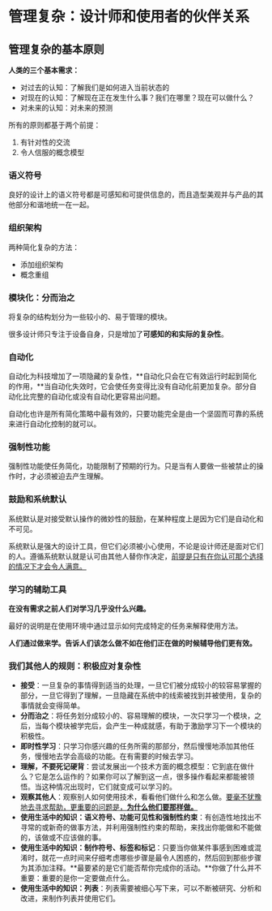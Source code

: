 # 管理复杂：设计师和使用者的伙伴关系

## 管理复杂的基本原则

**人类的三个基本需求：**

- 对过去的认知：了解我们是如何进入当前状态的
- 对现在的认知：了解现在正在发生什么事？我们在哪里？现在可以做什么？
- 对未来的认知：对未来的预测

所有的原则都基于两个前提：

1. 有针对性的交流
2. 令人信服的概念模型

### 语义符号

良好的设计上的语义符号都是可感知和可提供信息的，而且造型美观并与产品的其他部分和谐地统一在一起。

### 组织架构

两种简化复杂的方法：

- 添加组织架构
- 概念重组

### 模块化：分而治之

将复杂的结构划分为一些较小的、易于管理的模块。

很多设计师只专注于设备自身，只是增加了**可感知的和实际的复杂性**。

### 自动化

自动化为科技增加了一项隐藏的复杂性，**自动化只会在它有效运行时起到简化的作用，**当自动化失效时，它会使任务变得比没有自动化前更加复杂。部分自动化比完整的自动化或没有自动化更容易出问题。

自动化也许是所有简化策略中最有效的，只要功能完全是由一个坚固而可靠的系统来进行自动化控制的就可以。

### 强制性功能

强制性功能使任务简化，功能限制了预期的行为。只是当有人要做一些被禁止的操作时，才必须被迫去产生理解。

### 鼓励和系统默认

系统默认是对接受默认操作的微妙性的鼓励，在某种程度上是因为它们是自动化和不可见。

系统默认是强大的设计工具，但它们必须被小心使用，不论是设计师还是面对它们的人。遵循系统默认就是认可由其他人替你作决定，<u>前提是只有在你认可那个选择的情况下才会令人满意。</u>

### 学习的辅助工具

**在没有需求之前人们对学习几乎没什么兴趣。**

最好的说明是在使用环境中通过显示如何完成特定的任务来解释使用方法。

**人们通过做来学。告诉人们该怎么做不如在他们正在做的时候辅导他们更有效。**

### 我们其他人的规则：积极应对复杂性

- **接受**：一旦复杂的事情得到适当的处理，一旦它们被分成较小的较容易掌握的部分，一旦它得到了理解，一旦隐藏在系统中的线索被找到并被使用，复杂的事情就会变得简单。
- **分而治之**：将任务划分成较小的、容易理解的模块，一次只学习一个模块，之后，当每个模块被学完后，会产生一种成就感，有助于激励学习下一个模块的积极性。
- **即时性学习**：只学习你感兴趣的任务所需的那部分，然后慢慢地添加其他任务，慢慢地去学会高级的功能。在有需要的时候去学习。
- **理解，不要死记硬背**：尝试发展出一个技术方面的概念模型：它到底在做什么？它是怎么运作的？如果你可以了解到这一点，很多操作看起来都能被领悟。当这种情况出现时，它们就变成可以学习的。
- **观察其他人**：观察别人如何使用技术，看看他们做什么和怎么做。<u>要毫不犹豫地去寻求帮助，更重要的问题是，**为什么他们要那样做。**</u>
- **使用生活中的知识：语义符号、功能可见性和强制性约束**：有创造性地找出不寻常的或新奇的做事方法，并利用强制性约束的帮助，来找出你能做和不能做的，该做或不应该做的事。
- **使用生活中的知识：制作符号、标签和标记**：只要当你做某件事感到困难或混淆时，就花一点时间来仔细考虑哪些步骤是最令人困惑的，然后回到那些步骤为其添加注释。**最要紧的是它们能否帮你完成你的活动。**你做了什么并不重要：重要的是你一定要做点什么。
- **使用生活中的知识：列表**：列表需要被细心写下来，可以不断被研究、分析和改进，来制作列表并使用它们。